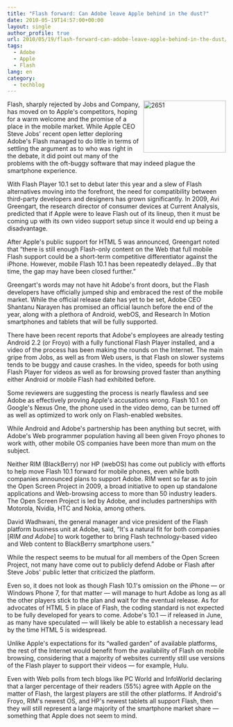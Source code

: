 ```yaml
---
title: "Flash forward: Can Adobe leave Apple behind in the dust?"
date: 2010-05-19T14:57:00+00:00
layout: single
author_profile: true
url: 2010/05/19/flash-forward-can-adobe-leave-apple-behind-in-the-dust/
tags:
  - Adobe
  - Apple
  - Flash
lang: en
category: 
  - techblog
---
```

[<img title="2651" border="0" alt="2651" align="right" src="http://lh5.ggpht.com/_vaUVXcmC3OI/S_P1RDkJlnI/AAAAAAAACPM/K3CmvzsjQe4/2651_thumb%5B2%5D.jpg?imgmax=800" width="190" height="120" />](http://lh6.ggpht.com/_vaUVXcmC3OI/S_P1PK_aQvI/AAAAAAAACPI/6rpgnZzio9M/s1600-h/2651%5B4%5D.jpg) Flash, sharply rejected by Jobs and Company, has moved on to Apple's competitors, hoping for a warm welcome and the promise of a place in the mobile market. While Apple CEO Steve Jobs' recent open letter deploring Adobe's Flash managed to do little in terms of settling the argument as to who was right in the debate, it did point out many of the problems with the oft-buggy software that may indeed plague the smartphone experience. 

With Flash Player 10.1 set to debut later this year and a slew of Flash alternatives moving into the forefront, the need for compatibility between third-party developers and designers has grown significantly. In 2009, Avi Greengart, the research director of consumer devices at Current Analysis, predicted that if Apple were to leave Flash out of its lineup, then it must be coming up with its own video support setup since it would end up being a disadvantage. 

After Apple's public support for HTML 5 was announced, Greengart noted that “there is still enough Flash-only content on the Web that full mobile Flash support could be a short-term competitive differentiator against the iPhone. However, mobile Flash 10.1 has been repeatedly delayed…By that time, the gap may have been closed further.” 

Greengart's words may not have hit Adobe's front doors, but the Flash developers have officially jumped ship and embraced the rest of the mobile market. While the official release date has yet to be set, Adobe CEO Shantanu Narayen has promised an official launch before the end of the year, along with a plethora of Android, webOS, and Research In Motion smartphones and tablets that will be fully supported. 

There have been recent reports that Adobe's employees are already testing Android 2.2 (or Froyo) with a fully functional Flash Player installed, and a video of the process has been making the rounds on the Internet. The main gripe from Jobs, as well as from Web users, is that Flash on slower systems tends to be buggy and cause crashes. In the video, speeds for both using Flash Player for videos as well as for browsing proved faster than anything either Android or mobile Flash had exhibited before. 

Some reviewers are suggesting the process is nearly flawless and see Adobe as effectively proving Apple's accusations wrong. Flash 10.1 on Google's Nexus One, the phone used in the video demo, can be turned off as well as optimized to work only on Flash-enabled websites. 

While Android and Adobe's partnership has been anything but secret, with Adobe's Web programmer population having all been given Froyo phones to work with, other mobile OS companies have been more than mum on the subject. 

Neither RIM (BlackBerry) nor HP (webOS) has come out publicly with efforts to help move Flash 10.1 forward for mobile phones, even while both companies announced plans to support Adobe. RIM went so far as to join the Open Screen Project in 2009, a broad initiative to open up standalone applications and Web-browsing access to more than 50 industry leaders. The Open Screen Project is led by Adobe, and includes partnerships with Motorola, Nvidia, HTC and Nokia, among others. 

David Wadhwani, the general manager and vice president of the Flash platform business unit at Adobe, said, “It's a natural fit for both companies [_RIM and Adobe_] to work together to bring Flash technology-based video and Web content to BlackBerry smartphone users.” 

While the respect seems to be mutual for all members of the Open Screen Project, not many have come out to publicly defend Adobe or Flash after Steve Jobs' public letter that criticized the platform. 

Even so, it does not look as though Flash 10.1's omission on the iPhone — or Windows Phone 7, for that matter — will manage to hurt Adobe as long as all the other players stick to the plan and wait for the eventual release. As for advocates of HTML 5 in place of Flash, the coding standard is not expected to be fully developed for years to come. Adobe's 10.1 — if released in June, as many have speculated — will likely be able to establish a necessary lead by the time HTML 5 is widespread. 

Unlike Apple's expectations for its “walled garden” of available platforms, the rest of the Internet would benefit from the availability of Flash on mobile browsing, considering that a majority of websites currently still use versions of the Flash player to support their videos — for example, Hulu. 

Even with Web polls from tech blogs like PC World and InfoWorld declaring that a larger percentage of their readers (55%) agree with Apple on the matter of Flash, the largest players are still the other platforms. If Android's Froyo, RIM's newest OS, and HP's newest tablets all support Flash, then they will still represent a large majority of the smartphone market share — something that Apple does not seem to mind.